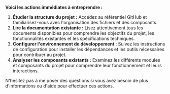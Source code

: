 



**Voici les actions immédiates à entreprendre :**
1.  **Étudier la structure du projet :** Accédez au référentiel GitHub et familiarisez-vous avec l'organisation des fichiers et des composants.
2.  **Lire la documentation existante :** Lisez attentivement tous les documents disponibles pour comprendre les objectifs du projet, les fonctionnalités existantes et les spécifications techniques.
3.  **Configurer l'environnement de développement :** Suivez les instructions de configuration pour installer les dépendances et les outils nécessaires pour contribuer au projet.
4.  **Analyser les composants existants :** Examinez les différents modules et composants du projet pour comprendre leur fonctionnement et leurs interactions. 



N'hésitez pas à me poser des questions si vous avez besoin de plus d'informations ou d'aide pour effectuer ces actions.
